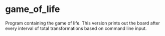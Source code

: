 # game_of_life
Program containing the game of life. This version prints out the board after every interval of total transformations based on command line input. 
